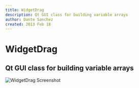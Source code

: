 ```yaml
---
title: WidgetDrag
description: Qt GUI class for building variable arrays
author: Dante Sanchez
created: 2013 Feb 18
---
```


WidgetDrag
==========

## Qt GUI class for building variable arrays

![WidgetDrag Screenshot](./screenshot.png "2013-02-18")
